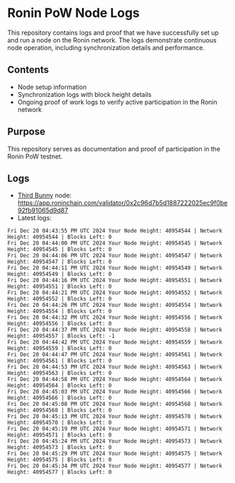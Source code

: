 # Ronin PoW Node Logs

This repository contains logs and proof that we have successfully set up and run a node on the Ronin network. The logs demonstrate continuous node operation, including synchronization details and performance.

## Contents

- Node setup information
- Synchronization logs with block height details
- Ongoing proof of work logs to verify active participation in the Ronin network

## Purpose

This repository serves as documentation and proof of participation in the Ronin PoW testnet.

## Logs

- [Third Bunny](https://thirdbunny.xyz/) node: https://app.roninchain.com/validator/0x2c96d7b5d1887222025ec9f0be92fb91065d9d87
- Latest logs:
```
Fri Dec 20 04:43:55 PM UTC 2024 Your Node Height: 40954544 | Network Height: 40954544 | Blocks Left: 0
Fri Dec 20 04:44:00 PM UTC 2024 Your Node Height: 40954545 | Network Height: 40954545 | Blocks Left: 0
Fri Dec 20 04:44:06 PM UTC 2024 Your Node Height: 40954547 | Network Height: 40954547 | Blocks Left: 0
Fri Dec 20 04:44:11 PM UTC 2024 Your Node Height: 40954549 | Network Height: 40954549 | Blocks Left: 0
Fri Dec 20 04:44:16 PM UTC 2024 Your Node Height: 40954551 | Network Height: 40954551 | Blocks Left: 0
Fri Dec 20 04:44:21 PM UTC 2024 Your Node Height: 40954552 | Network Height: 40954552 | Blocks Left: 0
Fri Dec 20 04:44:26 PM UTC 2024 Your Node Height: 40954554 | Network Height: 40954554 | Blocks Left: 0
Fri Dec 20 04:44:32 PM UTC 2024 Your Node Height: 40954556 | Network Height: 40954556 | Blocks Left: 0
Fri Dec 20 04:44:37 PM UTC 2024 Your Node Height: 40954558 | Network Height: 40954557 | Blocks Left: -1
Fri Dec 20 04:44:42 PM UTC 2024 Your Node Height: 40954559 | Network Height: 40954559 | Blocks Left: 0
Fri Dec 20 04:44:47 PM UTC 2024 Your Node Height: 40954561 | Network Height: 40954561 | Blocks Left: 0
Fri Dec 20 04:44:53 PM UTC 2024 Your Node Height: 40954563 | Network Height: 40954563 | Blocks Left: 0
Fri Dec 20 04:44:58 PM UTC 2024 Your Node Height: 40954564 | Network Height: 40954564 | Blocks Left: 0
Fri Dec 20 04:45:03 PM UTC 2024 Your Node Height: 40954566 | Network Height: 40954566 | Blocks Left: 0
Fri Dec 20 04:45:08 PM UTC 2024 Your Node Height: 40954568 | Network Height: 40954568 | Blocks Left: 0
Fri Dec 20 04:45:13 PM UTC 2024 Your Node Height: 40954570 | Network Height: 40954570 | Blocks Left: 0
Fri Dec 20 04:45:19 PM UTC 2024 Your Node Height: 40954571 | Network Height: 40954571 | Blocks Left: 0
Fri Dec 20 04:45:24 PM UTC 2024 Your Node Height: 40954573 | Network Height: 40954573 | Blocks Left: 0
Fri Dec 20 04:45:29 PM UTC 2024 Your Node Height: 40954575 | Network Height: 40954575 | Blocks Left: 0
Fri Dec 20 04:45:34 PM UTC 2024 Your Node Height: 40954577 | Network Height: 40954577 | Blocks Left: 0
```
